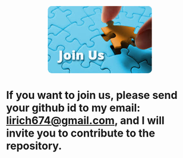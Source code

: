 <div align="center">
  <img src="./joinus1.png"/>
</div>

# If you want to join us, please send your github id to my email: lirich674@gmail.com, and I will invite you to contribute to the repository.
